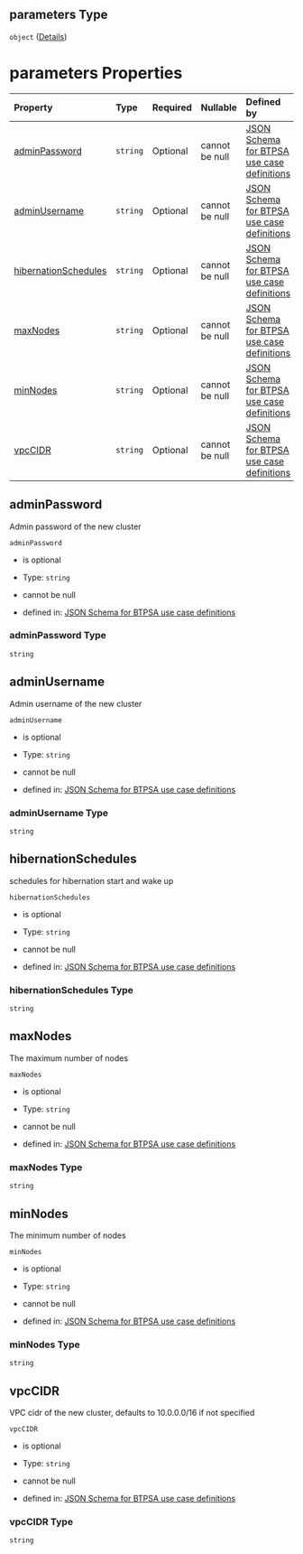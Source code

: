 ## parameters Type

`object` ([Details](btpsa-usecase-properties-services-items-allof-1-then-allof-30-then-allof-1-then-properties-parameters.md))

# parameters Properties

| Property                                      | Type     | Required | Nullable       | Defined by                                                                                                                                                                                                                                                                                                                  |
| :-------------------------------------------- | :------- | :------- | :------------- | :-------------------------------------------------------------------------------------------------------------------------------------------------------------------------------------------------------------------------------------------------------------------------------------------------------------------------- |
| [adminPassword](#adminpassword)               | `string` | Optional | cannot be null | [JSON Schema for BTPSA use case definitions](btpsa-usecase-properties-services-items-allof-1-then-allof-30-then-allof-1-then-properties-parameters-properties-adminpassword.md "undefined#/properties/services/items/allOf/1/then/allOf/30/then/allOf/1/then/properties/parameters/properties/adminPassword")               |
| [adminUsername](#adminusername)               | `string` | Optional | cannot be null | [JSON Schema for BTPSA use case definitions](btpsa-usecase-properties-services-items-allof-1-then-allof-30-then-allof-1-then-properties-parameters-properties-adminusername.md "undefined#/properties/services/items/allOf/1/then/allOf/30/then/allOf/1/then/properties/parameters/properties/adminUsername")               |
| [hibernationSchedules](#hibernationschedules) | `string` | Optional | cannot be null | [JSON Schema for BTPSA use case definitions](btpsa-usecase-properties-services-items-allof-1-then-allof-30-then-allof-1-then-properties-parameters-properties-hibernationschedules.md "undefined#/properties/services/items/allOf/1/then/allOf/30/then/allOf/1/then/properties/parameters/properties/hibernationSchedules") |
| [maxNodes](#maxnodes)                         | `string` | Optional | cannot be null | [JSON Schema for BTPSA use case definitions](btpsa-usecase-properties-services-items-allof-1-then-allof-30-then-allof-1-then-properties-parameters-properties-maxnodes.md "undefined#/properties/services/items/allOf/1/then/allOf/30/then/allOf/1/then/properties/parameters/properties/maxNodes")                         |
| [minNodes](#minnodes)                         | `string` | Optional | cannot be null | [JSON Schema for BTPSA use case definitions](btpsa-usecase-properties-services-items-allof-1-then-allof-30-then-allof-1-then-properties-parameters-properties-minnodes.md "undefined#/properties/services/items/allOf/1/then/allOf/30/then/allOf/1/then/properties/parameters/properties/minNodes")                         |
| [vpcCIDR](#vpccidr)                           | `string` | Optional | cannot be null | [JSON Schema for BTPSA use case definitions](btpsa-usecase-properties-services-items-allof-1-then-allof-30-then-allof-1-then-properties-parameters-properties-vpccidr.md "undefined#/properties/services/items/allOf/1/then/allOf/30/then/allOf/1/then/properties/parameters/properties/vpcCIDR")                           |

## adminPassword

Admin password of the new cluster

`adminPassword`

*   is optional

*   Type: `string`

*   cannot be null

*   defined in: [JSON Schema for BTPSA use case definitions](btpsa-usecase-properties-services-items-allof-1-then-allof-30-then-allof-1-then-properties-parameters-properties-adminpassword.md "undefined#/properties/services/items/allOf/1/then/allOf/30/then/allOf/1/then/properties/parameters/properties/adminPassword")

### adminPassword Type

`string`

## adminUsername

Admin username of the new cluster

`adminUsername`

*   is optional

*   Type: `string`

*   cannot be null

*   defined in: [JSON Schema for BTPSA use case definitions](btpsa-usecase-properties-services-items-allof-1-then-allof-30-then-allof-1-then-properties-parameters-properties-adminusername.md "undefined#/properties/services/items/allOf/1/then/allOf/30/then/allOf/1/then/properties/parameters/properties/adminUsername")

### adminUsername Type

`string`

## hibernationSchedules

schedules for hibernation start and wake up

`hibernationSchedules`

*   is optional

*   Type: `string`

*   cannot be null

*   defined in: [JSON Schema for BTPSA use case definitions](btpsa-usecase-properties-services-items-allof-1-then-allof-30-then-allof-1-then-properties-parameters-properties-hibernationschedules.md "undefined#/properties/services/items/allOf/1/then/allOf/30/then/allOf/1/then/properties/parameters/properties/hibernationSchedules")

### hibernationSchedules Type

`string`

## maxNodes

The maximum number of nodes

`maxNodes`

*   is optional

*   Type: `string`

*   cannot be null

*   defined in: [JSON Schema for BTPSA use case definitions](btpsa-usecase-properties-services-items-allof-1-then-allof-30-then-allof-1-then-properties-parameters-properties-maxnodes.md "undefined#/properties/services/items/allOf/1/then/allOf/30/then/allOf/1/then/properties/parameters/properties/maxNodes")

### maxNodes Type

`string`

## minNodes

The minimum number of nodes

`minNodes`

*   is optional

*   Type: `string`

*   cannot be null

*   defined in: [JSON Schema for BTPSA use case definitions](btpsa-usecase-properties-services-items-allof-1-then-allof-30-then-allof-1-then-properties-parameters-properties-minnodes.md "undefined#/properties/services/items/allOf/1/then/allOf/30/then/allOf/1/then/properties/parameters/properties/minNodes")

### minNodes Type

`string`

## vpcCIDR

VPC cidr of the new cluster, defaults to 10.0.0.0/16 if not specified

`vpcCIDR`

*   is optional

*   Type: `string`

*   cannot be null

*   defined in: [JSON Schema for BTPSA use case definitions](btpsa-usecase-properties-services-items-allof-1-then-allof-30-then-allof-1-then-properties-parameters-properties-vpccidr.md "undefined#/properties/services/items/allOf/1/then/allOf/30/then/allOf/1/then/properties/parameters/properties/vpcCIDR")

### vpcCIDR Type

`string`
